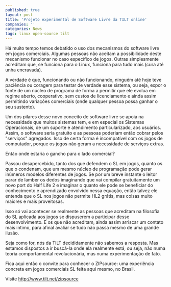 ```yaml
---
published: true
layout: post
title: 'Projeto experimental de Software Livre da TILT online'
companies: ''
categories: News
tags: linux open-source tilt
---
```

Há muito tempo temos debatido o uso dos mecanismos do software livre em jogos comerciais. Algumas pessoas não aceitam a possibilidade deste mecanismo funcionar no caso específico de jogos. Outras simplesmente acreditam que, se funciona para o Linux, funciona para tudo mais (cura até unha encravada).

A verdade é que, funcionando ou não funcionando, ninguém até hoje teve paciência ou coragem para testar de verdade esse sistema, ou seja, expor o fonte de um núcleo de programa de forma a permitir que ele evolua em regime aberto, cooperativo, sem custos de licenciamento e ainda assim permitindo variações comerciais (onde qualquer pessoa possa ganhar o seu sustento).

Um dos pilares desse novo conceito de software livre se apoia na necessidade que muitos sistemas tem, e em especial os Sistemas Operacionais, de um suporte e atendimento particularizado, aos usuários. Assim, o software seria gratuito e as pessoas poderiam então cobrar pelos "serviços" agregados. Isso de certa forma é incompatível com os jogos de computador, porque os jogos não geram a necessidade de serviços extras.

Então onde estaria o gancho para o lado comercial?

Passou desapercebido, tanto dos que defendem o SL em jogos, quanto os que o condenam, que um mesmo núcleo de programação pode gerar inúmeros modelos diferentes de jogos. Se por um breve instante o leitor parar de lamber os dedos imaginando que vai compilar gratuitamente um novo port do Half Life 2 e imaginar o quanto ele pode se beneficiar do conhecimento e aprendizado envolvido nessa equação, então talvez ele entenda que o SL nos jogos não permite HL2 grátis, mas coisas muito maiores e mais proveitosas.

Isso só vai acontecer se realmente as pessoas que acreditam na filosofia do SL aplicada aos jogos se dispuserem a participar desse desenvolvimento. E os que não acreditam, ainda assim arriscar um contato mais intimo, para afinal avaliar se tudo não passa mesmo de uma grande ilusão.

Seja como for, nós da TILT decididamente não sabemos a resposta. Mas estamos dispostos a ir buscá-la onde ela realmente está, ou seja, não numa teoria comportamental revolucionária, mas numa experimentação de fato.

Fica aqui então o convite para conhecer o ZIPsource: uma experiência concreta em jogos comerciais SL feita aqui mesmo, no Brasil.

Visite <a href="http://www.tilt.net/zipsource">http://www.tilt.net/zipsource</a>

